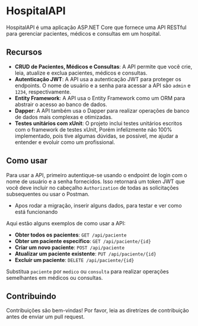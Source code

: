 # HospitalAPI

HospitalAPI é uma aplicação ASP.NET Core que fornece uma API RESTful para gerenciar pacientes, médicos e consultas em um hospital.

## Recursos

- **CRUD de Pacientes, Médicos e Consultas**: A API permite que você crie, leia, atualize e exclua pacientes, médicos e consultas.
- **Autenticação JWT**: A API usa a autenticação JWT para proteger os endpoints. O nome de usuário e a senha para acessar a API são `admin` e `1234`, respectivamente.
- **Entity Framework**: A API usa o Entity Framework como um ORM para abstrair o acesso ao banco de dados.
- **Dapper**: A API também usa o Dapper para realizar operações de banco de dados mais complexas e otimizadas.
- **Testes unitários com xUnit**: O projeto inclui testes unitários escritos com o framework de testes xUnit, Porém infelizmente não 100% implementado, pois tive algumas dúvidas, se possivel, me ajudar a entender e evoluir como um profissional.

## Como usar

Para usar a API, primeiro autentique-se usando o endpoint de login com o nome de usuário e a senha fornecidos. Isso retornará um token JWT que você deve incluir no cabeçalho `Authorization` de todas as solicitações subsequentes ou usar o Postman.
- Apos rodar a migração, inserir alguns dados, para testar e ver como está funcionando

Aqui estão alguns exemplos de como usar a API:

- **Obter todos os pacientes**: `GET /api/paciente`
- **Obter um paciente específico**: `GET /api/paciente/{id}`
- **Criar um novo paciente**: `POST /api/paciente`
- **Atualizar um paciente existente**: `PUT /api/paciente/{id}`
- **Excluir um paciente**: `DELETE /api/paciente/{id}`

Substitua `paciente` por `medico` ou `consulta` para realizar operações semelhantes em médicos ou consultas.

## Contribuindo

Contribuições são bem-vindas! Por favor, leia as diretrizes de contribuição antes de enviar um pull request.
